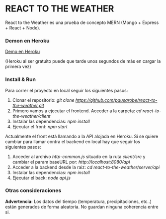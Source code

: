 # REACT TO THE WEATHER

React to the Weather es una prueba de concepto MERN (Mongo + Express + React + Node).


### Demon en Heroku

[Demo en Heroku](https://aqueous-taiga-52067.herokuapp.com/#/)

(Heroku al ser gratuito puede que tarde unos segundos de más en cargar la primera vez)


### Install & Run

Para correr el proyecto en local seguir los siguientes pasos:

1) Clonar el repositorio: *git clone https://github.com/pausarobe/react-to-the-weather.git*
2) Primero vamos a ejecutar el frontend. Acceder a la carpeta: *cd react-to-the-weather/client*
3) Instalar las dependencias: *npm install*
4) Ejecutar el front: *npm start*

Actualmente el front está llamando a la API alojada en Heroku. Si se quiere cambiar para llamar contra el backend en local hay que seguir los siguientes pasos:

1) Acceder al archivo *http-common.js* situado en la ruta *client/src* y cambiar el param baseURL por: *http://localhost:8080/api*
2) Acceder a la backend desde la raiz: *cd react-to-the-weather/server/api*
3) Instalar las dependencias: *npm install*
4) Ejecutar el back: *node api.js*


### Otras consideraciones

**Advertencia:** Los datos del tiempo (temperatura, precipitaciones, etc..) están generados de forma aleatoria. No guardan ninguna coherencia entre si.
